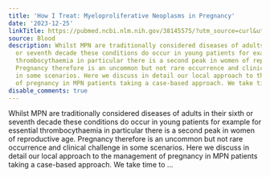 ```yaml
---
title: 'How I Treat: Myeloproliferative Neoplasms in Pregnancy'
date: '2023-12-25'
linkTitle: https://pubmed.ncbi.nlm.nih.gov/38145575/?utm_source=curl&utm_medium=rss&utm_campaign=journals&utm_content=7603509&fc=None&ff=20231226170644&v=2.18.0
source: Blood
description: Whilst MPN are traditionally considered diseases of adults in their sixth
  or seventh decade these conditions do occur in young patients for example for essential
  thrombocythaemia in particular there is a second peak in women of reproductive age.
  Pregnancy therefore is an uncommon but not rare occurrence and clinical challenge
  in some scenarios. Here we discuss in detail our local approach to the management
  of pregnancy in MPN patients taking a case-based approach. We take time to ...
disable_comments: true
---
```

Whilst MPN are traditionally considered diseases of adults in their sixth or seventh decade these conditions do occur in young patients for example for essential thrombocythaemia in particular there is a second peak in women of reproductive age. Pregnancy therefore is an uncommon but not rare occurrence and clinical challenge in some scenarios. Here we discuss in detail our local approach to the management of pregnancy in MPN patients taking a case-based approach. We take time to ...